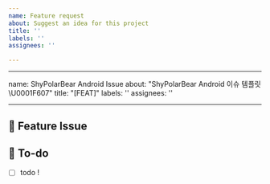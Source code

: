 ```yaml
---
name: Feature request
about: Suggest an idea for this project
title: ''
labels: ''
assignees: ''

---
```


---
name: ShyPolarBear Android Issue
about: "ShyPolarBear Android 이슈 템플릿 \U0001F607"
title: "[FEAT]"
labels: ''
assignees: ''

---

## 📌  Feature Issue
<!-- 구현할 기능에 대해 설명해주세요. -->

## 📝  To-do
<!-- 해야 할 일들을 적어주세요. -->
- [ ] todo !
